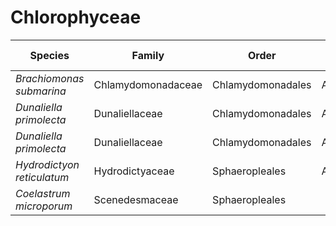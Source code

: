 # Chlorophyceae

| Species | Family | Order | Telomeric repeat 1 | Telomeric repeat 2 | Data type |
| -- | --- | --- | --- | --- | --- |
| *Brachiomonas submarina* | Chlamydomonadaceae | Chlamydomonadales | AAGGATGGAC | ACAGACAG | pacbio |
| *Dunaliella primolecta* | Dunaliellaceae | Chlamydomonadales | AACCCT | AACCCTAACCCT | assembly |
| *Dunaliella primolecta* | Dunaliellaceae | Chlamydomonadales | ACACACAC | ACACAC | pacbio |
| *Hydrodictyon reticulatum* | Hydrodictyaceae | Sphaeropleales | ACACAC | ACAGACAG | pacbio |
| *Coelastrum microporum* | Scenedesmaceae | Sphaeropleales |  |  | pacbio |
